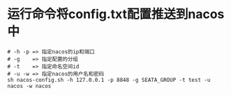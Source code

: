 # 运行命令将config.txt配置推送到nacos中

```shell
# -h -p => 指定nacos的ip和端口
# -g    => 指定配置的分组
# -t    => 指定命名空间id
# -u -w => 指定nacos的用户名和密码
sh nacos-config.sh -h 127.0.0.1 -p 8848 -g SEATA_GROUP -t test -u nacos -w nacos
```
